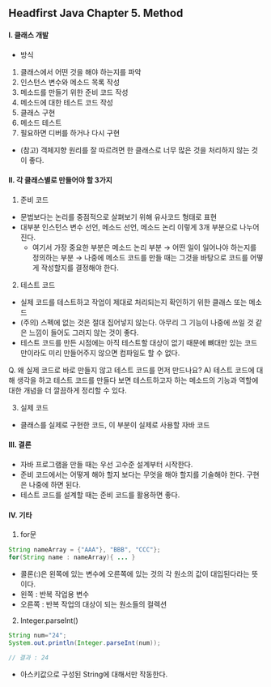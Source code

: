
## Headfirst Java Chapter 5. Method
#### Ⅰ. 클래스 개발
* 방식
1. 클래스에서 어떤 것을 해야 하는지를 파악
2. 인스턴스 변수와 메소드 목록 작성
3. 메소드를 만들기 위한 준비 코드 작성
4. 메소드에 대한 테스트 코드 작성
5. 클래스 구현
6. 메소드 테스트
7. 필요하면 디버를 하거나 다시 구현

* (참고) 객체지향 원리를 잘 따르려면 한 클래스로 너무 많은 것을 처리하지 않는 것이 좋다.


#### Ⅱ. 각 클래스별로 만들어야 할 3가지
1. 준비 코드
* 문법보다는 논리를 중점적으로 살펴보기 위해 유사코드 형태로 표현
* 대부분 인스턴스 변수 선언, 메소드 선언, 메소드 논리 이렇게 3개 부분으로 나누어진다.
  * 여기서 가장 중요한 부분은 메소드 논리 부분
    → 어떤 일이 일어나야 하는지를 정의하는 부분
    → 나중에 메소드 코드를 만들 때는 그것을 바탕으로 코드를 어떻게 작성할지를 결정해야 한다.

2. 테스트 코드
* 실제 코드를 테스트하고 작업이 제대로 처리되는지 확인하기 위한 클래스 또는 메소드
* (주의) 스펙에 없는 것은 절대 집어넣지 않는다. 아무리 그 기능이 나중에 쓰일 것 같은 느낌이 들어도 그러지 않는 것이 좋다.
* 테스트 코드를 만든 시점에는 아직 테스트할 대상이 없기 때문에 뼈대만 있는 코드만이라도 미리 만들어주지 않으면 컴파일도 할 수 없다.

Q. 왜 실제 코드로 바로 만들지 않고 테스트 코드를 먼저 만드나요?
A) 테스트 코드에 대해 생각을 하고 테스트 코드를 만들다 보면 테스트하고자 하는 메소드의 기능과 역할에 대한 개념을 더 깔끔하게 정리할 수 있다.

3. 실제 코드
* 클래스를 실제로 구현한 코드, 이 부분이 실제로 사용할 자바 코드


#### Ⅲ. 결론
* 자바 프로그램을 만들 때는 우선 고수준 설계부터 시작한다.
* 준비 코드에서는 어떻게 해야 할지 보다는 무엇을 해야 할지를 기술해야 한다. 구현은 나중에 하면 된다.
* 테스트 코드를 설계할 때는 준비 코드를 활용하면 좋다.


#### Ⅳ. 기타
1. for문
```JAVA
String nameArray = {"AAA"}, "BBB", "CCC"};
for(String name : nameArray){ ... }
```
* 콜론(:)은 왼쪽에 있는 변수에 오른쪽에 있는 것의 각 원소의 값이 대입된다라는 뜻이다.
* 왼쪽 : 반복 작업용 변수
* 오른쪽 : 반복 작업의 대상이 되는 원소들의 컬렉션

2. Integer.parseInt()
```JAVA
String num="24";
System.out.println(Integer.parseInt(num));

// 결과 : 24
```
* 아스키값으로 구성된 String에 대해서만 작동한다.
